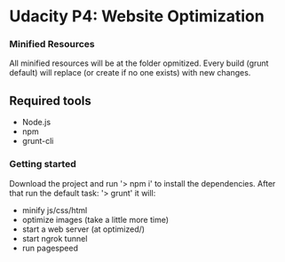 # Udacity P4: Website Optimization

### Minified Resources

All minified resources will be at the folder opmitized.
Every build (grunt default) will replace (or create if no one exists) with new changes.

## Required tools

* Node.js
* npm
* grunt-cli

### Getting started

Download the project and run '> npm i' to install the dependencies.
After that run the default task: '> grunt' it will:

* minify js/css/html
* optimize images (take a little more time)
* start a web server (at optimized/)
* start ngrok tunnel
* run pagespeed

